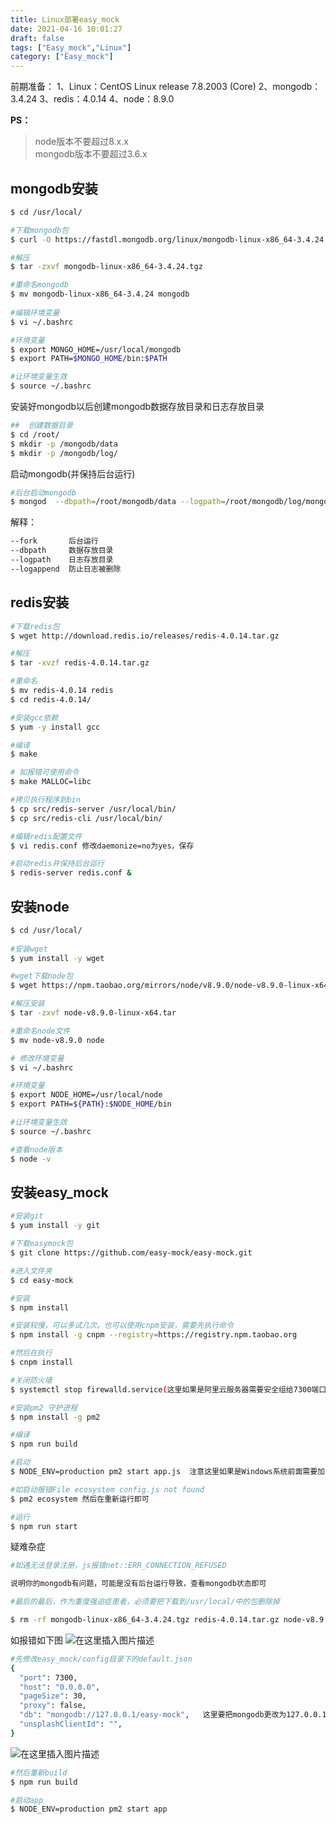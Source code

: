 ```yaml
---
title: Linux部署easy_mock
date: 2021-04-16 10:01:27
draft: false
tags: ["Easy_mock","Linux"]
category: ["Easy_mock"]
---
```

前期准备：
1、Linux：CentOS Linux release 7.8.2003 (Core)
2、mongodb：3.4.24
3、redis：4.0.14
4、node：8.9.0

**PS：**

> node版本不要超过8.x.x  
> mongodb版本不要超过3.6.x


## mongodb安装

```bash
$ cd /usr/local/

#下载mongodb包
$ curl -O https://fastdl.mongodb.org/linux/mongodb-linux-x86_64-3.4.24.tgz  

#解压  
$ tar -zxvf mongodb-linux-x86_64-3.4.24.tgz

#重命名mongodb
$ mv mongodb-linux-x86_64-3.4.24 mongodb
 
#编辑环境变量
$ vi ~/.bashrc

#环境变量
$ export MONGO_HOME=/usr/local/mongodb
$ export PATH=$MONGO_HOME/bin:$PATH

#让环境变量生效
$ source ~/.bashrc
```

安装好mongodb以后创建mongodb数据存放目录和日志存放目录

```bash
##  创建数据目录
$ cd /root/
$ mkdir -p /mongodb/data
$ mkdir -p /mongodb/log/
```

启动mongodb(并保持后台运行)

```bash
#后台启动mongodb
$ mongod  --dbpath=/root/mongodb/data --logpath=/root/mongodb/log/mongodb.log --logappend &
```

解释：

```bash
--fork    	 后台运行
--dbpath  	 数据存放目录
--logpath 	 日志存放目录
--logappend  防止日志被删除
```
## redis安装

```bash
#下载redis包
$ wget http://download.redis.io/releases/redis-4.0.14.tar.gz

#解压
$ tar -xvzf redis-4.0.14.tar.gz

#重命名
$ mv redis-4.0.14 redis
$ cd redis-4.0.14/

#安装gcc依赖
$ yum -y install gcc          

#编译
$ make

# 如报错可使用命令 
$ make MALLOC=libc

#拷贝执行程序到bin
$ cp src/redis-server /usr/local/bin/
$ cp src/redis-cli /usr/local/bin/

#编辑redis配置文件
$ vi redis.conf 修改daemonize=no为yes，保存

#启动redis并保持后台运行
$ redis-server redis.conf &
```

## 安装node

```bash
$ cd /usr/local/
 
#安装wget               
$ yum install -y wget

#wget下载node包
$ wget https://npm.taobao.org/mirrors/node/v8.9.0/node-v8.9.0-linux-x64.tar.xz

#解压安装
$ tar -zxvf node-v8.9.0-linux-x64.tar

#重命名node文件
$ mv node-v8.9.0 node

# 修改环境变量
$ vi ~/.bashrc              

#环境变量
$ export NODE_HOME=/usr/local/node
$ export PATH=${PATH}:$NODE_HOME/bin

#让环境变量生效
$ source ~/.bashrc

#查看node版本
$ node -v
```


## 安装easy_mock

```bash
#安装git
$ yum install -y git     

#下载easymock包                              
$ git clone https://github.com/easy-mock/easy-mock.git

#进入文件夹
$ cd easy-mock

#安装
$ npm install            

#安装较慢，可以多试几次。也可以使用cnpm安装，需要先执行命令
$ npm install -g cnpm --registry=https://registry.npm.taobao.org

#然后在执行
$ cnpm install

#关闭防火墙
$ systemctl stop firewalld.service(这里如果是阿里云服务器需要安全组给7300端口放行)

#安装pm2 守护进程
$ npm install -g pm2

#编译
$ npm run build

#启动
$ NODE_ENV=production pm2 start app.js  注意这里如果是Windows系统前面需要加cross-env  反之mac或者linux不需要

#如启动报错File ecosystem config.js not found
$ pm2 ecosystem 然后在重新运行即可
```

```bash
#运行
$ npm run start
```




疑难杂症

```bash
#如遇无法登录注册，js报错net::ERR_CONNECTION_REFUSED

说明你的mongodb有问题，可能是没有后台运行导致，查看mongodb状态即可
```



```bash
#最后的最后，作为重度强迫症患者，必须要把下载到/usr/local/中的包删除掉

$ rm -rf mongodb-linux-x86_64-3.4.24.tgz redis-4.0.14.tar.gz node-v8.9.0-linux-x64.tar
```

如报错如下图
![在这里插入图片描述](https://img-blog.csdnimg.cn/202106021623202.png)


```bash
#先修改easy_mock/config目录下的default.json
{
  "port": 7300,
  "host": "0.0.0.0",
  "pageSize": 30,
  "proxy": false,
  "db": "mongodb://127.0.0.1/easy-mock",   这里要把mongodb更改为127.0.0.1
  "unsplashClientId": "",
}
```
![在这里插入图片描述](https://img-blog.csdnimg.cn/2021060216262774.png?x-oss-process=image/watermark,type_ZmFuZ3poZW5naGVpdGk,shadow_10,text_aHR0cHM6Ly9ibG9nLmNzZG4ubmV0L2NoYW95YW5nX28=,size_16,color_FFFFFF,t_70)

```bash
#然后重新build
$ npm run build 

#启动app
$ NODE_ENV=production pm2 start app
```
